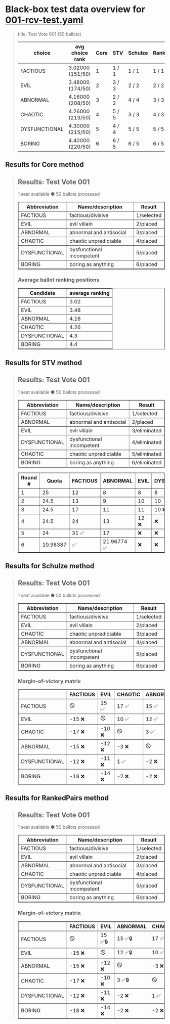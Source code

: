# Black-box test data overview for [001-rcv-test.yaml](001-rcv-test.yaml)

<blockquote>
title: Test Vote 001 (50 ballots)
<table>
<thead>
<tr>
<th>choice</th>
<th>avg choice rank</th>
<th>Core</th>
<th>STV</th>
<th>Schulze</th>
<th>RankedPairs</th>
<th>Condorcet</th>
</tr>
</thead>
<tbody>
<tr>
<td>FACTIOUS</td>
<td>3.02000 (151/50)</td>
<td>1</td>
<td>1 / 1</td>
<td>1 / 1</td>
<td>1 / 1</td>
<td>1 (5)</td>
</tr>
<tr>
<td>EVIL</td>
<td>3.48000 (174/50)</td>
<td>2</td>
<td>3 / 3</td>
<td>2 / 2</td>
<td>2 / 2</td>
<td>2 (4)</td>
</tr>
<tr>
<td>ABNORMAL</td>
<td>4.16000 (208/50)</td>
<td>3</td>
<td>2 / 2</td>
<td>4 / 4</td>
<td>3 / 3</td>
<td>3 (2)</td>
</tr>
<tr>
<td>CHAOTIC</td>
<td>4.26000 (213/50)</td>
<td>4</td>
<td>5 / 5</td>
<td>3 / 3</td>
<td>4 / 3</td>
<td>3 (2)</td>
</tr>
<tr>
<td>DYSFUNCTIONAL</td>
<td>4.30000 (215/50)</td>
<td>5</td>
<td>4 / 4</td>
<td>5 / 5</td>
<td>5 / 5</td>
<td>5 (1)</td>
</tr>
<tr>
<td>BORING</td>
<td>4.40000 (220/50)</td>
<td>6</td>
<td>6 / 5</td>
<td>6 / 5</td>
<td>6 / 5</td>
<td>6 (0)</td>
</tr>
</tbody>
</table>


</blockquote>

## Results for Core method
<blockquote>
<div id="prefvote">
<h2>Results: Test Vote 001</h2>
<p>1 seat available ● 50 ballots processed</p>
<table border=1>
<thead>
<tr>
<th>Abbreviation</th>
<th>Name/description</th>
<th>Result</th>
</tr>
</thead>
<tbody>
<tr>
<td>FACTIOUS</td>
<td>factious/divisive</td>
<td>1/selected</td>
</tr>
<tr>
<td>EVIL</td>
<td>evil villain</td>
<td>2/placed</td>
</tr>
<tr>
<td>ABNORMAL</td>
<td>abnormal and antisocial</td>
<td>3/placed</td>
</tr>
<tr>
<td>CHAOTIC</td>
<td>chaotic unpredictable</td>
<td>4/placed</td>
</tr>
<tr>
<td>DYSFUNCTIONAL</td>
<td>dysfunctional incompetent</td>
<td>5/placed</td>
</tr>
<tr>
<td>BORING</td>
<td>boring as anything</td>
<td>6/placed</td>
</tr>
</tbody>
</table>
<h3>Average ballot ranking positions</h3>
<table border=1>
<thead>
<tr>
<th>Candidate</th>
<th>average ranking</th>
</tr>
</thead>
<tbody>
<tr>
<td>FACTIOUS</td>
<td>3.02</td>
</tr>
<tr>
<td>EVIL</td>
<td>3.48</td>
</tr>
<tr>
<td>ABNORMAL</td>
<td>4.16</td>
</tr>
<tr>
<td>CHAOTIC</td>
<td>4.26</td>
</tr>
<tr>
<td>DYSFUNCTIONAL</td>
<td>4.3</td>
</tr>
<tr>
<td>BORING</td>
<td>4.4</td>
</tr>
</tbody>
</table>
</div>

</blockquote>

## Results for STV method
<blockquote>
<div id="prefvote">
<h2>Results: Test Vote 001</h2>
<p>1 seat available ● 50 ballots processed</p>
<table border=1>
<thead>
<tr>
<th>Abbreviation</th>
<th>Name/description</th>
<th>Result</th>
</tr>
</thead>
<tbody>
<tr>
<td>FACTIOUS</td>
<td>factious/divisive</td>
<td>1/selected</td>
</tr>
<tr>
<td>ABNORMAL</td>
<td>abnormal and antisocial</td>
<td>2/placed</td>
</tr>
<tr>
<td>EVIL</td>
<td>evil villain</td>
<td>3/eliminated</td>
</tr>
<tr>
<td>DYSFUNCTIONAL</td>
<td>dysfunctional incompetent</td>
<td>4/eliminated</td>
</tr>
<tr>
<td>CHAOTIC</td>
<td>chaotic unpredictable</td>
<td>5/eliminated</td>
</tr>
<tr>
<td>BORING</td>
<td>boring as anything</td>
<td>6/eliminated</td>
</tr>
</tbody>
</table>
<table border=1>
<thead>
<tr>
<th>Round #</th>
<th>Quota</th>
<th>FACTIOUS</th>
<th>ABNORMAL</th>
<th>EVIL</th>
<th>DYSFUNCTIONAL</th>
<th>CHAOTIC</th>
<th>BORING</th>
</tr>
</thead>
<tbody>
<tr>
<td>1</td>
<td>25</td>
<td>12</td>
<td>8</td>
<td>8</td>
<td>8</td>
<td>7</td>
<td>7 ❌</td>
</tr>
<tr>
<td>2</td>
<td>24.5</td>
<td>13</td>
<td>9</td>
<td>10</td>
<td>10</td>
<td>7 ❌</td>
<td>❌</td>
</tr>
<tr>
<td>3</td>
<td>24.5</td>
<td>17</td>
<td>11</td>
<td>11</td>
<td>10 ❌</td>
<td>❌</td>
<td>❌</td>
</tr>
<tr>
<td>4</td>
<td>24.5</td>
<td>24</td>
<td>13</td>
<td>12 ❌</td>
<td>❌</td>
<td>❌</td>
<td>❌</td>
</tr>
<tr>
<td>5</td>
<td>24</td>
<td>31 ✅</td>
<td>17</td>
<td>❌</td>
<td>❌</td>
<td>❌</td>
<td>❌</td>
</tr>
<tr>
<td>6</td>
<td>10.98387</td>
<td>✅</td>
<td>21.96774 ✅</td>
<td>❌</td>
<td>❌</td>
<td>❌</td>
<td>❌</td>
</tr>
</tbody>
</table>
</div>

</blockquote>

## Results for Schulze method
<blockquote>
<div id="prefvote">
<h2>Results: Test Vote 001</h2>
<p>1 seat available ● 50 ballots processed</p>
<table border=1>
<thead>
<tr>
<th>Abbreviation</th>
<th>Name/description</th>
<th>Result</th>
</tr>
</thead>
<tbody>
<tr>
<td>FACTIOUS</td>
<td>factious/divisive</td>
<td>1/selected</td>
</tr>
<tr>
<td>EVIL</td>
<td>evil villain</td>
<td>2/placed</td>
</tr>
<tr>
<td>CHAOTIC</td>
<td>chaotic unpredictable</td>
<td>3/placed</td>
</tr>
<tr>
<td>ABNORMAL</td>
<td>abnormal and antisocial</td>
<td>4/placed</td>
</tr>
<tr>
<td>DYSFUNCTIONAL</td>
<td>dysfunctional incompetent</td>
<td>5/placed</td>
</tr>
<tr>
<td>BORING</td>
<td>boring as anything</td>
<td>6/placed</td>
</tr>
</tbody>
</table>
<h3>Margin-of-victory matrix</h3>
<table border=1>
<thead>
<tr>
<th></th>
<th>FACTIOUS</th>
<th>EVIL</th>
<th>CHAOTIC</th>
<th>ABNORMAL</th>
<th>DYSFUNCTIONAL</th>
<th>BORING</th>
</tr>
</thead>
<tbody>
<tr>
<td>FACTIOUS</td>
<td>🛇</td>
<td>15 ✅</td>
<td>17 ✅</td>
<td>15 ✅</td>
<td>12 ✅</td>
<td>18 ✅</td>
</tr>
<tr>
<td>EVIL</td>
<td>-15 ❌</td>
<td>🛇</td>
<td>10 ✅</td>
<td>12 ✅</td>
<td>11 ✅</td>
<td>14 ✅</td>
</tr>
<tr>
<td>CHAOTIC</td>
<td>-17 ❌</td>
<td>-10 ❌</td>
<td>🛇</td>
<td>3 ✅</td>
<td>-1 ❌</td>
<td>2 ✅</td>
</tr>
<tr>
<td>ABNORMAL</td>
<td>-15 ❌</td>
<td>-12 ❌</td>
<td>-3 ❌</td>
<td>🛇</td>
<td>2 ✅</td>
<td>2 ✅</td>
</tr>
<tr>
<td>DYSFUNCTIONAL</td>
<td>-12 ❌</td>
<td>-11 ❌</td>
<td>1 ✅</td>
<td>-2 ❌</td>
<td>🛇</td>
<td>0 🔵</td>
</tr>
<tr>
<td>BORING</td>
<td>-18 ❌</td>
<td>-14 ❌</td>
<td>-2 ❌</td>
<td>-2 ❌</td>
<td>0 🔵</td>
<td>🛇</td>
</tr>
</tbody>
</table>
</div>

</blockquote>

## Results for RankedPairs method
<blockquote>
<div id="prefvote">
<h2>Results: Test Vote 001</h2>
<p>1 seat available ● 50 ballots processed</p>
<table border=1>
<thead>
<tr>
<th>Abbreviation</th>
<th>Name/description</th>
<th>Result</th>
</tr>
</thead>
<tbody>
<tr>
<td>FACTIOUS</td>
<td>factious/divisive</td>
<td>1/selected</td>
</tr>
<tr>
<td>EVIL</td>
<td>evil villain</td>
<td>2/placed</td>
</tr>
<tr>
<td>ABNORMAL</td>
<td>abnormal and antisocial</td>
<td>3/placed</td>
</tr>
<tr>
<td>CHAOTIC</td>
<td>chaotic unpredictable</td>
<td>4/placed</td>
</tr>
<tr>
<td>DYSFUNCTIONAL</td>
<td>dysfunctional incompetent</td>
<td>5/placed</td>
</tr>
<tr>
<td>BORING</td>
<td>boring as anything</td>
<td>6/placed</td>
</tr>
</tbody>
</table>
<h3>Margin-of-victory matrix</h3>
<table border=1>
<thead>
<tr>
<th></th>
<th>FACTIOUS</th>
<th>EVIL</th>
<th>ABNORMAL</th>
<th>CHAOTIC</th>
<th>DYSFUNCTIONAL</th>
<th>BORING</th>
</tr>
</thead>
<tbody>
<tr>
<td>FACTIOUS</td>
<td>🛇</td>
<td>15 ✅🔒</td>
<td>15 ✅🔒</td>
<td>17 ✅🔒</td>
<td>12 ✅🔒</td>
<td>18 ✅🔒</td>
</tr>
<tr>
<td>EVIL</td>
<td>-15 ❌</td>
<td>🛇</td>
<td>12 ✅🔒</td>
<td>10 ✅🔒</td>
<td>11 ✅🔒</td>
<td>14 ✅🔒</td>
</tr>
<tr>
<td>ABNORMAL</td>
<td>-15 ❌</td>
<td>-12 ❌</td>
<td>🛇</td>
<td>-3 ❌</td>
<td>2 ✅🔒</td>
<td>2 ✅🔒</td>
</tr>
<tr>
<td>CHAOTIC</td>
<td>-17 ❌</td>
<td>-10 ❌</td>
<td>3 ✅🔒</td>
<td>🛇</td>
<td>-1 ❌</td>
<td>2 ✅🔒</td>
</tr>
<tr>
<td>DYSFUNCTIONAL</td>
<td>-12 ❌</td>
<td>-11 ❌</td>
<td>-2 ❌</td>
<td>1 ✅</td>
<td>🛇</td>
<td>0 🔵</td>
</tr>
<tr>
<td>BORING</td>
<td>-18 ❌</td>
<td>-14 ❌</td>
<td>-2 ❌</td>
<td>-2 ❌</td>
<td>0 🔵</td>
<td>🛇</td>
</tr>
</tbody>
</table>
</div>

</blockquote>

